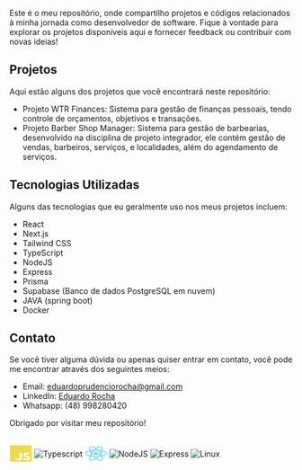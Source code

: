 Este é o meu repositório, onde compartilho projetos e códigos relacionados à minha jornada como desenvolvedor de software. Fique à vontade para explorar os projetos disponíveis aqui e fornecer feedback ou contribuir com novas ideias!

## Projetos
Aqui estão alguns dos projetos que você encontrará neste repositório:

- Projeto WTR Finances: 
  Sistema para gestão de finanças pessoais, tendo controle de orçamentos, objetivos e transações.
- Projeto Barber Shop Manager:
  Sistema para gestão de barbearias, desenvolvido na disciplina de projeto integrador,
  ele contém gestão de vendas, barbeiros, serviços, e localidades, além do agendamento de serviços.

## Tecnologias Utilizadas
Alguns das tecnologias que eu geralmente uso nos meus projetos incluem:

- React
- Next.js
- Tailwind CSS
- TypeScript
- NodeJS
- Express
- Prisma
- Supabase (Banco de dados PostgreSQL em nuvem)
- JAVA (spring boot)
- Docker

## Contato
Se você tiver alguma dúvida ou apenas quiser entrar em contato, você pode me encontrar através dos seguintes meios:

- Email: eduardoprudenciorocha@gmail.com
- LinkedIn: [Eduardo Rocha](https://www.linkedin.com/in/eduardo-rocha101/)
- Whatsapp: (48) 998280420
  
Obrigado por visitar meu repositório!


<div style="display: inline_block"><br>
  <img align="center" alt="Js" height="30" width="40" src="https://raw.githubusercontent.com/devicons/devicon/master/icons/javascript/javascript-plain.svg">
  <img align="center" alt="Typescript" height="30" width="40" src="https://cdn.jsdelivr.net/gh/devicons/devicon/icons/typescript/typescript-original.svg" /> 
  <img align="center" alt="React" height="30" width="40" src="https://raw.githubusercontent.com/devicons/devicon/master/icons/react/react-original.svg">
  <img align="center" alt="NodeJS" height="30" width="40" src="https://cdn.jsdelivr.net/gh/devicons/devicon/icons/nodejs/nodejs-original.svg" />
  <img align="center" alt="Express" height="30" width="40" src="https://cdn.jsdelivr.net/gh/devicons/devicon/icons/express/express-original.svg" />
  <img align="center" alt="Linux" height="30" width="40" src="https://cdn.jsdelivr.net/gh/devicons/devicon/icons/linux/linux-original.svg" />       
</div>
 
 
